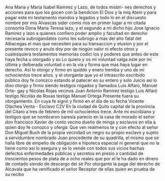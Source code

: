 Ana Maria y Maria Isabel Ramirez y Lazo, de todos misbri- nes derechos y acciones para que los gocen con la bendicion
El Dios y la miq
Atem y para pagar este mi testamento mandos y legados
y todo lo en el discuesto nombre por mis Alvascas sider comis
rios en primer lugar a mi citada consortia Dona Maria Teresa
lazo, y el segundo a mi dicho hijo Jose Ignacio Ramirez y lazo a quienes confiero poder amplio y facultad en derecho necesaria subrogandates como les subrogo a mas del año fatal del Albacegas el mas que necesiten para su transaccion y
elusion
y por el presente revoco y anulo doy por de ningún valor
ni efecto otros y cualesquiera testamentos memorias codici
los y poderes que antes de este haya fecha u otorgado y so
Lo quiero y os mi voluntad valga este por mi última y delberada voluntad o en la via y forma que mas haya lugar en derecho. Así lo otorgo y firmo en quiddo y enero tremba y uno de mi ochocientos trece años. y el otorgante que yo el
intrascrito escribido público doy fe conozco estando al
patecer en su entero y solo Juicio asi lo dixo otorgo y firmo
siendo testigos rogados y llamados Luis Alfaro, Manuel Orte-
gay y Nicolas Rojas vecinos
Juan Antonio Ramirez
testigo Luis Alfaró
testigo Nicolás de Roxas
testigo Manuel Ortega
Presente fuera su otorgamiento.
En cuya fe signó y firmó
en el día de su fecha
Vicente Olachea
Venta - Esclavo
C2V En la ciudad de Quito capital de la provincia del Citaro a tres de
febrero de mil ochocientos trece. Ante mi escribíano y testigos que se nombraron oaresia parecio en la casa de morado el señor don francisco Xavier de conto vecino dueño de mings y esclavos en ella a quien doy fe conozco y oferga: Que ven realmenos
te y con efecto al señor Don Miguel Buch de la propia vecindad un negro su propio esclavo y sujeto a servidumbre nombrado Juan procedente de su quadrilla, el mismo que se halla libre de empeño de obligación e hipoteca especial ni general que no la
tiene como así lo asegura y se lo vende con todos sus vicios
hachas defectos enfermedades públicas y secretos en presio
x cantidad de trescientos pesos de plata de a ocho reales que
por el le ha dado en dinero de contado siendo de descargo del sé
Por otorgante la paga del derecho de Alcavala que ha venificado el señor Receptor de ellas quien en prueba de su recibo